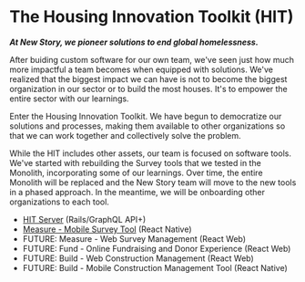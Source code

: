 # The Housing Innovation Toolkit (HIT)
_**At New Story, we pioneer solutions to end global homelessness.**_

After buiding custom software for our own team, we've seen just how much more impactful a team becomes when equipped with solutions. We've realized that the biggest impact we can have is not to become the biggest organization in our sector or to build the most houses. It's to empower the entire sector with our learnings.

Enter the Housing Innovation Toolkit. We have begun to democratize our solutions and processes, making them available to other organizations so that we can work together and collectively solve the problem.

While the HIT includes other assets, our team is focused on software tools. We've started with rebuilding the Survey tools that we tested in the Monolith, incorporating some of our learnings. Over time, the entire Monolith will be replaced and the New Story team will move to the new tools in a phased approach. In the meantime, we will be onboarding other organizations to each tool.

- [HIT Server](https://github.com/newstorycharity/hit-server) (Rails/GraphQL API+)
- [Measure - Mobile Survey Tool](https://github.com/newstorycharity/hit-mobile-measure) (React Native)
- FUTURE: Measure - Web Survey Management (React Web)
- FUTURE: Fund - Online Fundraising and Donor Experience (React Web)
- FUTURE: Build - Web Construction Management (React Web)
- FUTURE: Build - Mobile Construction Management Tool (React Native)
